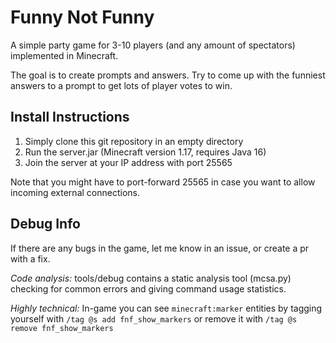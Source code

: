 # Funny Not Funny
A simple party game for 3-10 players (and any amount of spectators) implemented in Minecraft.

The goal is to create prompts and answers. Try to come up with the funniest answers to a prompt to get lots of player votes to win.

## Install Instructions
1. Simply clone this git repository in an empty directory
2. Run the server.jar (Minecraft version 1.17, requires Java 16)
3. Join the server at your IP address with port 25565

Note that you might have to port-forward 25565 in case you want to allow incoming external connections.


## Debug Info

If there are any bugs in the game, let me know in an issue, or create a pr with a fix.

*Code analysis:*
tools/debug contains a static analysis tool (mcsa.py) checking for common errors and giving command usage statistics.

*Highly technical:*
In-game you can see `minecraft:marker` entities by tagging yourself with `/tag @s add fnf_show_markers` or remove it with `/tag @s remove fnf_show_markers`